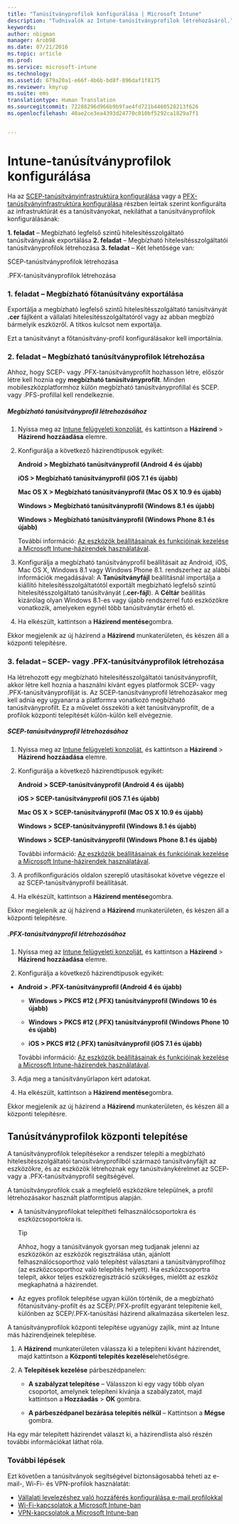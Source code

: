 ```yaml
---
title: "Tanúsítványprofilok konfigurálása | Microsoft Intune"
description: "Tudnivalók az Intune-tanúsítványprofilok létrehozásáról."
keywords: 
author: nbigman
manager: Arob98
ms.date: 07/21/2016
ms.topic: article
ms.prod: 
ms.service: microsoft-intune
ms.technology: 
ms.assetid: 679a20a1-e66f-4b6b-bd8f-896daf1f8175
ms.reviewer: kmyrup
ms.suite: ems
translationtype: Human Translation
ms.sourcegitcommit: 72288296d966b9b9fae4fd721b4460528213f626
ms.openlocfilehash: 40ae2ce3ea4393d24770c010bf5292ca1829a7f1


---
```


# Intune-tanúsítványprofilok konfigurálása
Ha az [SCEP-tanúsítványinfrastruktúra konfigurálása](configure-certificate-infrastructure-for-scep.md) vagy a [PFX-tanúsítványinfrastruktúra konfigurálása](configure-certificate-infrastructure-for-pfx.md) részben leírtak szerint konfigurálta az infrastruktúrát és a tanúsítványokat, nekiláthat a tanúsítványprofilok konfigurálásának:

**1. feladat** – Megbízható legfelső szintű hitelesítésszolgáltató tanúsítványának exportálása **2. feladat** – Megbízható hitelesítésszolgáltatói tanúsítványprofilok létrehozása **3. feladat** – Két lehetősége van:

SCEP-tanúsítványprofilok létrehozása

.PFX-tanúsítványprofilok létrehozása

### 1. feladat – Megbízható főtanúsítvány exportálása
Exportálja a megbízható legfelső szintű hitelesítésszolgáltató tanúsítványát **.cer** fájlként a vállalati hitelesítésszolgáltatóról vagy az abban megbízó bármelyik eszközről. A titkos kulcsot nem exportálja.

Ezt a tanúsítványt a főtanúsítvány-profil konfigurálásakor kell importálnia.

### 2. feladat – Megbízható tanúsítványprofilok létrehozása
Ahhoz, hogy SCEP- vagy .PFX-tanúsítványprofilt hozhasson létre, először létre kell hoznia egy **megbízható tanúsítványprofilt**. Minden mobileszközplatformhoz külön megbízható tanúsítványprofillal és SCEP. vagy .PFS-profillal kell rendelkeznie.

##### Megbízható tanúsítványprofil létrehozásához

1.  Nyissa meg az [Intune felügyeleti konzolját](https://manage.microsoft.com), és kattintson a **Házirend** &gt; **Házirend hozzáadása** elemre.

2.  Konfigurálja a következő házirendtípusok egyikét:

    **Android &gt; Megbízható tanúsítványprofil (Android 4 és újabb)**

    **iOS &gt; Megbízható tanúsítványprofil (iOS 7.1 és újabb)**

    **Mac OS X &gt; Megbízható tanúsítványprofil (Mac OS X 10.9 és újabb)**

    **Windows &gt; Megbízható tanúsítványprofil (Windows 8.1 és újabb)**

    **Windows &gt; Megbízható tanúsítványprofil (Windows Phone 8.1 és újabb)**

    További információ: [Az eszközök beállításainak és funkcióinak kezelése a Microsoft Intune-házirendek használatával](manage-settings-and-features-on-your-devices-with-microsoft-intune-policies.md).

3.  Konfigurálja a megbízható tanúsítványprofil beállításait az Android, iOS, Mac OS X, Windows 8.1 vagy Windows Phone 8.1. rendszerhez az alábbi információk megadásával: A **Tanúsítványfájl** beállításnál importálja a kiállító hitelesítésszolgáltatótól exportált megbízható legfelső szintű hitelesítésszolgáltató tanúsítványát (**.cer-fájl**). A **Céltár** beállítás kizárólag olyan Windows 8.1-es vagy újabb rendszerrel futó eszközökre vonatkozik, amelyeken egynél több tanúsítványtár érhető el.


4.  Ha elkészült, kattintson a **Házirend mentése**gombra.

Ekkor megjelenik az új házirend a **Házirend** munkaterületen, és készen áll a központi telepítésre.

### 3. feladat – SCEP- vagy .PFX-tanúsítványprofilok létrehozása
Ha létrehozott egy megbízható hitelesítésszolgáltatói tanúsítványprofilt, akkor létre kell hoznia a használni kívánt egyes platformok SCEP- vagy .PFX-tanúsítványprofilját is. Az SCEP-tanúsítványprofil létrehozásakor meg kell adnia egy ugyanarra a platformra vonatkozó megbízható tanúsítványprofilt. Ez a művelet összeköti a két tanúsítványprofilt, de a profilok központi telepítését külön-külön kell elvégeznie.

##### SCEP-tanúsítványprofil létrehozásához

1.  Nyissa meg az [Intune felügyeleti konzolját](https://manage.microsoft.com), és kattintson a **Házirend** &gt; **Házirend hozzáadása** elemre.

2.  Konfigurálja a következő házirendtípusok egyikét:

    **Android &gt; SCEP-tanúsítványprofil (Android 4 és újabb)**

    **iOS &gt; SCEP-tanúsítványprofil (iOS 7.1 és újabb)**

    **Mac OS X &gt; SCEP-tanúsítványprofil (Mac OS X 10.9 és újabb)**

    **Windows &gt; SCEP-tanúsítványprofil (Windows 8.1 és újabb)**

    **Windows &gt; SCEP-tanúsítványprofil (Windows Phone 8.1 és újabb)**

    További információ: [Az eszközök beállításainak és funkcióinak kezelése a Microsoft Intune-házirendek használatával](manage-settings-and-features-on-your-devices-with-microsoft-intune-policies.md).

3.  A profilkonfigurációs oldalon szereplő utasításokat követve végezze el az SCEP-tanúsítványprofil beállítását.

4.  Ha elkészült, kattintson a **Házirend mentése**gombra.

Ekkor megjelenik az új házirend a **Házirend** munkaterületen, és készen áll a központi telepítésre.

##### .PFX-tanúsítványprofil létrehozásához

1.  Nyissa meg az [Intune felügyeleti konzolját](https://manage.microsoft.com), és kattintson a **Házirend** &gt; **Házirend hozzáadása** elemre.

2.  Konfigurálja a következő házirendtípusok egyikét:



-   **Android &gt; .PFX-tanúsítványprofil (Android 4 és újabb)**

    -   **Windows &gt; PKCS #12 (.PFX) tanúsítványprofil (Windows 10 és újabb)**

    -   **Windows &gt; PKCS #12 (.PFX) tanúsítványprofil (Windows Phone 10 és újabb)**

    -    **iOS > PKCS #12 (.PFX) tanúsítványprofil (iOS 7.1 és újabb)**    

    További információ: [Az eszközök beállításainak és funkcióinak kezelése a Microsoft Intune-házirendek használatával](manage-settings-and-features-on-your-devices-with-microsoft-intune-policies.md).

3.  Adja meg a tanúsítványűrlapon kért adatokat.

4.  Ha elkészült, kattintson a **Házirend mentése**gombra.

Ekkor megjelenik az új házirend a **Házirend** munkaterületen, és készen áll a központi telepítésre.

## Tanúsítványprofilok központi telepítése
A tanúsítványprofilok telepítésekor a rendszer telepíti a megbízható hitelesítésszolgáltatói tanúsítványprofilból származó tanúsítványfájlt az eszközökre, és az eszközök létrehoznak egy tanúsítványkérelmet az SCEP- vagy a .PFX-tanúsítványprofil segítségével.

A tanúsítványprofilok csak a megfelelő eszközökre települnek, a profil létrehozásakor használt platformtípus alapján.

-   A tanúsítványprofilokat telepítheti felhasználócsoportokra és eszközcsoportokra is.

    > [!TIP]
    > Ahhoz, hogy a tanúsítványok gyorsan meg tudjanak jelenni az eszközökön az eszközök regisztrálása után, ajánlott felhasználócsoporthoz való telepítést választani a tanúsítványprofilhoz (az eszközcsoporthoz való telepítés helyett). Ha eszközcsoportra telepít, akkor teljes eszközregisztráció szükséges, mielőtt az eszköz megkaphatná a házirendet.

-   Az egyes profilok telepítése ugyan külön történik, de a megbízható főtanúsítvány-profilt és az SCEP/.PFX-profilt egyaránt telepítenie kell, különben az SCEP/.PFX-tanúsítási házirend alkalmazása sikertelen lesz.

A tanúsítványprofilok központi telepítése ugyanúgy zajlik, mint az Intune más házirendjeinek telepítése.

1.  A **Házirend** munkaterületen válassza ki a telepíteni kívánt házirendet, majd kattintson a **Központi telepítés kezelése**lehetőségre.

2.  A **Telepítések kezelése** párbeszédpanelen:

    -   **A szabályzat telepítése** – Válasszon ki egy vagy több olyan csoportot, amelynek telepíteni kívánja a szabályzatot, majd kattintson a **Hozzáadás** &gt; **OK** gombra.

    -   **A párbeszédpanel bezárása telepítés nélkül** – Kattintson a **Mégse** gombra.

Ha egy már telepített házirendet választ ki, a házirendlista alsó részén további információkat láthat róla.
###  További lépések

Ezt követően a tanúsítványok segítségével biztonságosabbá teheti az e-mail-, Wi-Fi- és VPN-profilok használatát:

-  [Vállalati levelezéshez való hozzáférés konfigurálása e-mail profilokkal](configure-access-to-corporate-email-using-email-profiles-with-Microsoft-Intune.md)
-  [Wi-Fi-kapcsolatok a Microsoft Intune-ban](wi-fi-connections-in-microsoft-intune.md)
-  [VPN-kapcsolatok a Microsoft Intune-ban](vpn-connections-in-microsoft-intune.md)



<!--HONumber=Jul16_HO3-->


